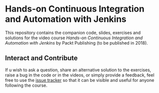 # Hands-on Continuous Integration and Automation with Jenkins

This repository contains the companion code, slides, exercises and solutions for the video course _Hands-on Continuous Integration and Automation with Jenkins_ by Packt Publishing (to be published in 2018). 

## Interact and Contribute

If u wish to ask a question, share an alternative solution to the exercises, raise a bug in the code or in the videos, or simply provide a feedback, feel free to use the [issue tracker](https://github.com/cirulls/hands-on-jenkins/issues) so that it can be visible and useful for anyone following the course. 
